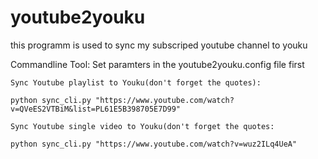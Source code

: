 # youtube2youku
this programm is used to sync my subscriped youtube channel to youku

Commandline Tool:
    Set paramters in the youtube2youku.config file first

    Sync Youtube playlist to Youku(don't forget the quotes):
    
    python sync_cli.py "https://www.youtube.com/watch?v=QVeES2VTBiM&list=PL61E5B398705E7D99"
    
    Sync Youtube single video to Youku(don't forget the quotes:
    
    python sync_cli.py "https://www.youtube.com/watch?v=wuz2ILq4UeA"
